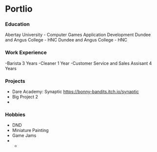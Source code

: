 # Portlio

### Education
Abertay University - Computer Games Application Development
Dundee and Angus College - HNC
Dundee and Angus College - HNC


### Work Experience
-Barista 3 Years
-Cleaner 1 Year
-Customer Service and Sales Assisant 4 Years

### Projects
- Dare Academy: Synaptic https://bonny-bandits.itch.io/synaptic
- Big Project 2
- 
### Hobbies
- DND
- Miniature Painting
- Game Jams
- -
